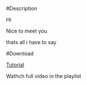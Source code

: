 #Description

Hi

Nice to meet you

thats all i have to say

#Download

[Tutorial](https://youtu.be/gfoou0CHmi8?si=8KTwf45B-7z1FXRm)

Wathch full video in the playlist

